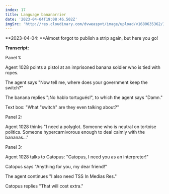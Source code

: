 ```yaml
---
index: 17
title: Language bananarrier
date: '2023-04-04T19:08:46.502Z'
imgSrc: 'http://res.cloudinary.com/dvweaspvt/image/upload/v1680635362/17_l9hjtp.png'
---
```


**2023-04-04: **Almost forgot to publish a strip again, but here you go!

**Transcript:**

Panel 1:

Agent 1028 points a pistol at an imprisoned banana soldier who is tied with ropes.

The agent says "Now tell me, where does your government keep the switch?"

The banana replies "¡No hablo tortugués!", to which the agent says "Damn."

Text box: "What "switch" are they even talking about?"

Panel 2:

Agent 1028 thinks "I need a polyglot. Someone who is neutral on tortoise politics. Someone hypercarnivorous enough to deal calmly with the bananas..."

Panel 3:

Agent 1028 talks to Catopus: "Catopus, I need you as an interpreter!"

Catopus says "Anything for you, my dear friend!"

The agent continues "I also need TSS In Medias Res."

Catopus replies "That will cost extra."
